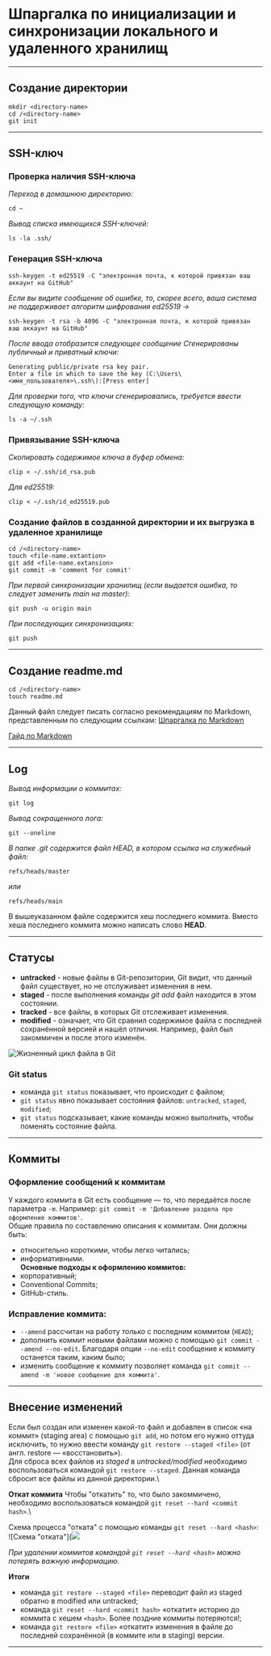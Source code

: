 # Шпаргалка по инициализации и синхронизации локального и удаленного хранилищ
---

## Создание директории ##
```
mkdir <directory-name>
cd /<directory-name>
git init
```
---

## SSH-ключ

### Проверка наличия SSH-ключа
*Переход в домашнюю директорию:*
```
cd ~ 
```
*Вывод списка имеющихся SSH-ключей:*
```
ls -la .ssh/ 
```

### Генерация SSH-ключа
```
ssh-keygen -t ed25519 -C "электронная почта, к которой привязан ваш аккаунт на GitHub" 
```
*Если вы видите сообщение об ошибке, то, скорее всего, ваша система не поддерживает алгоритм шифрования ed25519 ->*
```
ssh-keygen -t rsa -b 4096 -C "электронная почта, к которой привязан ваш аккаунт на GitHub" 
```
*После ввода отобразится следующее сообщение*
*Сгенерированы публичный и приватный ключи:* 
```
Generating public/private rsa key pair. 
Enter a file in which to save the key (C:\Users\<имя_пользователя>\.ssh\):[Press enter] 
```
*Для проверки того, что ключи сгенерировались, требуется ввести следующую команду:*
```
ls -a ~/.ssh 
```

### Привязывание SSH-ключа

*Скопировать содержимое ключа в буфер обмена:*
```
clip < ~/.ssh/id_rsa.pub 
```
*Для ed25519:*
```
clip < ~/.ssh/id_ed25519.pub 
 ```

### Создание файлов в созданной директории и их выгрузка в удаленное хранилище
```
cd /<directory-name>
touch <file-name.extantion>
git add <file-name.extansion>
git commit -m 'comment for commit'
```
*При первой синхронизации хранилищ (если выдается ошибка, то следует заменить main на master):*
```
git push -u origin main 
```
*При последующих синхронизациях:*
```
git push 
```
---

## Создание readme.md
```
cd /<directory-name>
touch readme.md
```
Данный файл следует писать согласно рекомендациям по Markdown, представленным по следующим ссылкам:
[Шпаргалка по Markdown](https://gist.github.com/fomvasss/8dd8cd7f88c67a4e3727f9d39224a84c#alt-h1)

[Гайд по Markdown](https://www.markdownguide.org/cheat-sheet/)

---
## Log
*Вывод информации о коммитах:*
```
git log
```
*Вывод сокращенного лога:*
```
git --oneline
```
*В папке .git содержится файл HEAD, в котором ссылка на служебный файл:*
```
refs/heads/master
```
*или*
```
refs/heads/main
```
В вышеуказанном файле содержится хеш последнего коммита. Вместо хеша последнего коммита можно написать слово **HEAD**.

---
## Статусы 
- **untracked** - новые файлы в Git-репозитории, Git видит, что данный файл существует, но не отслуживает изменения в нем.
- **staged** - после выполнения команды *git add* файл находится в этом состоянии.
- **tracked** - все файлы, в которых Git отслеживает изменения.
- **modified** - означает, что Git сравнил содержимое файла с последней сохранённой версией и нашёл отличия. Например, файл был закоммичен и после этого изменён.

![Жизненный цикл файла в Git](https://pictures.s3.yandex.net/resources/M2_T5_1686651284.png 'Жизненный цикл файла в Git')
### Git status
- команда ```git status``` показывает, что происходит с файлом;
- ```git status``` явно показывает состояния файлов: ```untracked```, ```staged```, ```modified```;
- ```git status``` подсказывает, какие команды можно выполнить, чтобы поменять состояние файла.
---
## Коммиты
### Оформление сообщений к коммитам
У каждого коммита в Git есть сообщение — то, что передаётся после параметра ```-m```. Например: ```git commit -m 'Добавление раздела про оформление коммитов'```.\
Общие правила по составлению описания к коммитам. Они должны быть:
- относительно короткими, чтобы легко читались;
- информативными.\
**Основные подходы к оформлению коммитов:**
- корпоративный;
- Conventional Commits;
- GitHub-стиль.
### Исправление коммита:
- ```--amend``` рассчитан на работу *только* с последним коммитом (```HEAD```);
- дополнить коммит новыми файлами можно с помощью ```git commit --amend --no-edit```. Благодаря опции ```--no-edit``` сообщение к коммиту останется таким, каким было;
- изменить сообщение к коммиту позволяет команда ```git commit --amend -m 'новое сообщение для коммита'```.
---
## Внесение изменений
Если был создан или изменен какой-то файл и добавлен в список «на коммит» (staging area) с помощью ```git add```, но потом его нужно оттуда исключить, то нужно ввести команду ```git restore --staged <file>``` (от англ. restore — «восстановить»).\
Для сброса всех файлов из *staged* в *untracked/modified* необходимо воспользоваться командой ```git restore --staged```. Данная команда сбросит все файлы из данной директории.\

**Откат коммита**
Чтобы "откатить" то, что было закоммичено, необходимо воспользоваться командой ```git reset --hard <commit hash>```.\

Схема процесса "отката" с помощью команды ```git reset --hard <hash>```:
![Схема "отката"](![](https://pictures.s3.yandex.net/resources/M2_T6_1686651127.png)

*При удалении коммитов командой ```git reset --hard <hash>``` можно потерять важную информацию.*

**Итоги**
- команда ```git restore --staged <file>``` переводит файл из staged обратно в modified или untracked;
- команда ```git reset --hard <commit hash>``` «откатит» историю до коммита с хешем ```<hash>```. Более поздние коммиты потеряются!;
- команда ```git restore <file>``` «откатит» изменения в файле до последней сохранённой (в коммите или в staging) версии.
---







